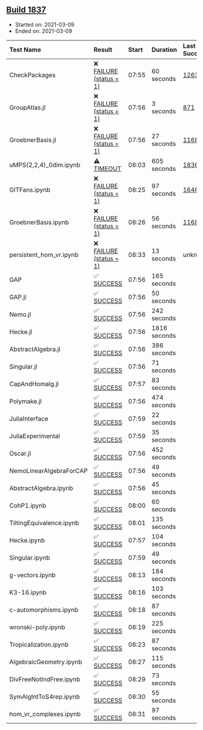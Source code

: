 ## [Build 1837](https://oscarci.mathematik.uni-kl.de/job/oscar-stable/1837/)

* Started on: 2021-03-09
* Ended on: 2021-03-09

| Test Name    | Result | Start | Duration | Last Success | First Failure |
|:-------------|:-------|:------|:---------|:-------------|:--------------|
| CheckPackages | ❌ [FAILURE (status = 1)](https://oscarci.mathematik.uni-kl.de/job/oscar-stable/1837/artifact/logs/build-1837/CheckPackages.log) | 07:55 | 60 seconds | [1263](https://oscarci.mathematik.uni-kl.de/job/oscar-stable/1263/) | [1264](https://oscarci.mathematik.uni-kl.de/job/oscar-stable/1264/) |
| GroupAtlas.jl | ❌ [FAILURE (status = 1)](https://oscarci.mathematik.uni-kl.de/job/oscar-stable/1837/artifact/logs/build-1837/GroupAtlas.jl.log) | 07:56 | 3 seconds | [871](https://oscarci.mathematik.uni-kl.de/job/oscar-stable/871/) | [872](https://oscarci.mathematik.uni-kl.de/job/oscar-stable/872/) |
| GroebnerBasis.jl | ❌ [FAILURE (status = 1)](https://oscarci.mathematik.uni-kl.de/job/oscar-stable/1837/artifact/logs/build-1837/GroebnerBasis.jl.log) | 07:56 | 27 seconds | [1168](https://oscarci.mathematik.uni-kl.de/job/oscar-stable/1168/) | [1169](https://oscarci.mathematik.uni-kl.de/job/oscar-stable/1169/) |
| uMPS(2,2,4)_0dim.ipynb | ⚠ [TIMEOUT](https://oscarci.mathematik.uni-kl.de/job/oscar-stable/1837/artifact/logs/build-1837/uMPS-2-2-4-_0dim.ipynb.log) | 08:03 | 605 seconds | [1836](https://oscarci.mathematik.uni-kl.de/job/oscar-stable/1836/) | [1837](https://oscarci.mathematik.uni-kl.de/job/oscar-stable/1837/) |
| GITFans.ipynb | ❌ [FAILURE (status = 1)](https://oscarci.mathematik.uni-kl.de/job/oscar-stable/1837/artifact/logs/build-1837/GITFans.ipynb.log) | 08:25 | 97 seconds | [1646](https://oscarci.mathematik.uni-kl.de/job/oscar-stable/1646/) | [1647](https://oscarci.mathematik.uni-kl.de/job/oscar-stable/1647/) |
| GroebnerBasis.ipynb | ❌ [FAILURE (status = 1)](https://oscarci.mathematik.uni-kl.de/job/oscar-stable/1837/artifact/logs/build-1837/GroebnerBasis.ipynb.log) | 08:26 | 56 seconds | [1168](https://oscarci.mathematik.uni-kl.de/job/oscar-stable/1168/) | [1169](https://oscarci.mathematik.uni-kl.de/job/oscar-stable/1169/) |
| persistent_hom_vr.ipynb | ❌ [FAILURE (status = 1)](https://oscarci.mathematik.uni-kl.de/job/oscar-stable/1837/artifact/logs/build-1837/persistent_hom_vr.ipynb.log) | 08:33 | 13 seconds | unknown | unknown |
| GAP | ✅ [SUCCESS](https://oscarci.mathematik.uni-kl.de/job/oscar-stable/1837/artifact/logs/build-1837/GAP.log) | 07:56 | 165 seconds |  |  |
| GAP.jl | ✅ [SUCCESS](https://oscarci.mathematik.uni-kl.de/job/oscar-stable/1837/artifact/logs/build-1837/GAP.jl.log) | 07:56 | 50 seconds |  |  |
| Nemo.jl | ✅ [SUCCESS](https://oscarci.mathematik.uni-kl.de/job/oscar-stable/1837/artifact/logs/build-1837/Nemo.jl.log) | 07:56 | 242 seconds |  |  |
| Hecke.jl | ✅ [SUCCESS](https://oscarci.mathematik.uni-kl.de/job/oscar-stable/1837/artifact/logs/build-1837/Hecke.jl.log) | 07:56 | 1816 seconds |  |  |
| AbstractAlgebra.jl | ✅ [SUCCESS](https://oscarci.mathematik.uni-kl.de/job/oscar-stable/1837/artifact/logs/build-1837/AbstractAlgebra.jl.log) | 07:56 | 386 seconds |  |  |
| Singular.jl | ✅ [SUCCESS](https://oscarci.mathematik.uni-kl.de/job/oscar-stable/1837/artifact/logs/build-1837/Singular.jl.log) | 07:56 | 71 seconds |  |  |
| CapAndHomalg.jl | ✅ [SUCCESS](https://oscarci.mathematik.uni-kl.de/job/oscar-stable/1837/artifact/logs/build-1837/CapAndHomalg.jl.log) | 07:57 | 83 seconds |  |  |
| Polymake.jl | ✅ [SUCCESS](https://oscarci.mathematik.uni-kl.de/job/oscar-stable/1837/artifact/logs/build-1837/Polymake.jl.log) | 07:56 | 474 seconds |  |  |
| JuliaInterface | ✅ [SUCCESS](https://oscarci.mathematik.uni-kl.de/job/oscar-stable/1837/artifact/logs/build-1837/JuliaInterface.log) | 07:59 | 22 seconds |  |  |
| JuliaExperimental | ✅ [SUCCESS](https://oscarci.mathematik.uni-kl.de/job/oscar-stable/1837/artifact/logs/build-1837/JuliaExperimental.log) | 07:59 | 35 seconds |  |  |
| Oscar.jl | ✅ [SUCCESS](https://oscarci.mathematik.uni-kl.de/job/oscar-stable/1837/artifact/logs/build-1837/Oscar.jl.log) | 07:56 | 452 seconds |  |  |
| NemoLinearAlgebraForCAP | ✅ [SUCCESS](https://oscarci.mathematik.uni-kl.de/job/oscar-stable/1837/artifact/logs/build-1837/NemoLinearAlgebraForCAP.log) | 07:56 | 49 seconds |  |  |
| AbstractAlgebra.ipynb | ✅ [SUCCESS](https://oscarci.mathematik.uni-kl.de/job/oscar-stable/1837/artifact/logs/build-1837/AbstractAlgebra.ipynb.log) | 07:56 | 45 seconds |  |  |
| CohP1.ipynb | ✅ [SUCCESS](https://oscarci.mathematik.uni-kl.de/job/oscar-stable/1837/artifact/logs/build-1837/CohP1.ipynb.log) | 08:00 | 60 seconds |  |  |
| TiltingEquivalence.ipynb | ✅ [SUCCESS](https://oscarci.mathematik.uni-kl.de/job/oscar-stable/1837/artifact/logs/build-1837/TiltingEquivalence.ipynb.log) | 08:01 | 135 seconds |  |  |
| Hecke.ipynb | ✅ [SUCCESS](https://oscarci.mathematik.uni-kl.de/job/oscar-stable/1837/artifact/logs/build-1837/Hecke.ipynb.log) | 07:57 | 104 seconds |  |  |
| Singular.ipynb | ✅ [SUCCESS](https://oscarci.mathematik.uni-kl.de/job/oscar-stable/1837/artifact/logs/build-1837/Singular.ipynb.log) | 07:59 | 49 seconds |  |  |
| g-vectors.ipynb | ✅ [SUCCESS](https://oscarci.mathematik.uni-kl.de/job/oscar-stable/1837/artifact/logs/build-1837/g-vectors.ipynb.log) | 08:13 | 184 seconds |  |  |
| K3-16.ipynb | ✅ [SUCCESS](https://oscarci.mathematik.uni-kl.de/job/oscar-stable/1837/artifact/logs/build-1837/K3-16.ipynb.log) | 08:16 | 103 seconds |  |  |
| c-automorphisms.ipynb | ✅ [SUCCESS](https://oscarci.mathematik.uni-kl.de/job/oscar-stable/1837/artifact/logs/build-1837/c-automorphisms.ipynb.log) | 08:18 | 87 seconds |  |  |
| wronski-poly.ipynb | ✅ [SUCCESS](https://oscarci.mathematik.uni-kl.de/job/oscar-stable/1837/artifact/logs/build-1837/wronski-poly.ipynb.log) | 08:19 | 225 seconds |  |  |
| Tropicalization.ipynb | ✅ [SUCCESS](https://oscarci.mathematik.uni-kl.de/job/oscar-stable/1837/artifact/logs/build-1837/Tropicalization.ipynb.log) | 08:23 | 87 seconds |  |  |
| AlgebraicGeometry.ipynb | ✅ [SUCCESS](https://oscarci.mathematik.uni-kl.de/job/oscar-stable/1837/artifact/logs/build-1837/AlgebraicGeometry.ipynb.log) | 08:27 | 115 seconds |  |  |
| DivFreeNotIndFree.ipynb | ✅ [SUCCESS](https://oscarci.mathematik.uni-kl.de/job/oscar-stable/1837/artifact/logs/build-1837/DivFreeNotIndFree.ipynb.log) | 08:29 | 73 seconds |  |  |
| SymAlgIntToS4rep.ipynb | ✅ [SUCCESS](https://oscarci.mathematik.uni-kl.de/job/oscar-stable/1837/artifact/logs/build-1837/SymAlgIntToS4rep.ipynb.log) | 08:30 | 55 seconds |  |  |
| hom_vr_complexes.ipynb | ✅ [SUCCESS](https://oscarci.mathematik.uni-kl.de/job/oscar-stable/1837/artifact/logs/build-1837/hom_vr_complexes.ipynb.log) | 08:31 | 97 seconds |  |  |
